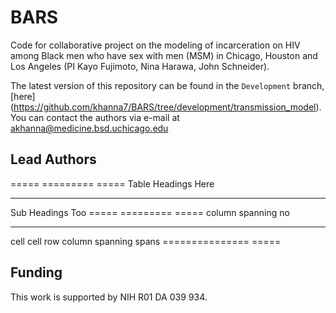 # BARS
Code for collaborative project on the modeling of incarceration on HIV among Black men who have sex with men (MSM) in Chicago, Houston and Los Angeles (PI Kayo Fujimoto, Nina Harawa, John Schneider). 

The latest version of this repository can be found in the `Development` branch, [here] (https://github.com/khanna7/BARS/tree/development/transmission_model). You can contact the authors via
e-mail at <akhanna@medicine.bsd.uchicago.edu> 

## Lead Authors        

   ===== ========= =====
   Table Headings  Here
   ----- --------- -----
   Sub   Headings  Too
   ===== ========= =====
   column spanning no
   --------------- -----
   cell  cell      row
   column spanning spans
   =============== =====













## Funding
This work is supported by NIH R01 DA 039 934.
